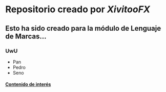 # Repositorio creado por _XivitooFX_
## Esto ha sido creado para la módulo de Lenguaje de Marcas...
### **UwU**
- Pan
- Pedro
- Seno
#### [Contenido de interés](http://images3.memedroid.com/images/UPLOADED708/62cec8ef5f67b.jpeg)
